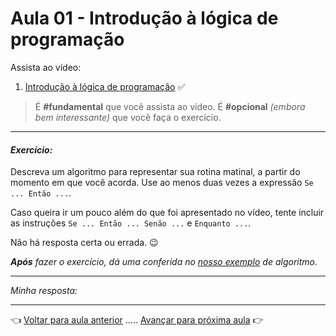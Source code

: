 # Aula 01 - Introdução à lógica de programação

Assista ao vídeo: 

  1. [Introdução à lógica de programação](https://www.youtube.com/watch?v=HXddFUe6VPU) ✅

> É **#fundamental** que você assista ao vídeo. É **#opcional** _(embora bem interessante)_ que você faça o exercício.

---

#### _Exercício:_

Descreva um algoritmo para representar sua rotina matinal, a partir do momento em que você acorda. Use ao menos duas vezes a expressão `Se ... Então ...`. 

Caso queira ir um pouco além do que foi apresentado no vídeo, tente incluir as instruções `Se ... Então ... Senão ...` e `Enquanto ...`. 

Não há resposta certa ou errada. 😉

_**Após** fazer o exercício, dá uma conferida no [nosso exemplo](resolucao.md) de algoritmo._ 

---

_Minha resposta:_



---

👈 [Voltar para aula anterior](../aula00/aula.md) ..... [Avançar para próxima aula](../aula02/aula.md) 👉
